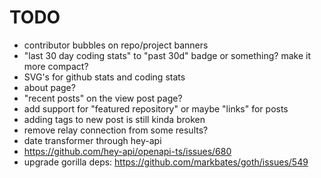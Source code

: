 # TODO

- contributor bubbles on repo/project banners
- "last 30 day coding stats" to "past 30d" badge or something? make it more compact?
- SVG's for github stats and coding stats
- about page?
- "recent posts" on the view post page?
- add support for "featured repository" or maybe "links" for posts
- adding tags to new post is still kinda broken
- remove relay connection from some results?
- date transformer through hey-api
- <https://github.com/hey-api/openapi-ts/issues/680>
- upgrade gorilla deps: <https://github.com/markbates/goth/issues/549>

